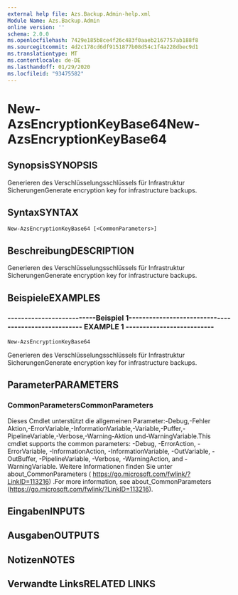 ```yaml
---
external help file: Azs.Backup.Admin-help.xml
Module Name: Azs.Backup.Admin
online version: ''
schema: 2.0.0
ms.openlocfilehash: 7429e185b8ce4f26c483f0aaeb2167757ab188f8
ms.sourcegitcommit: 4d2c178cd6df9151877b08d54c1f4a228dbec9d1
ms.translationtype: MT
ms.contentlocale: de-DE
ms.lasthandoff: 01/29/2020
ms.locfileid: "93475582"
---
```

# <span data-ttu-id="8691c-101">New-AzsEncryptionKeyBase64</span><span class="sxs-lookup"><span data-stu-id="8691c-101">New-AzsEncryptionKeyBase64</span></span>

## <span data-ttu-id="8691c-102">Synopsis</span><span class="sxs-lookup"><span data-stu-id="8691c-102">SYNOPSIS</span></span>
<span data-ttu-id="8691c-103">Generieren des Verschlüsselungsschlüssels für Infrastruktur Sicherungen</span><span class="sxs-lookup"><span data-stu-id="8691c-103">Generate encryption key for infrastructure backups.</span></span>

## <span data-ttu-id="8691c-104">Syntax</span><span class="sxs-lookup"><span data-stu-id="8691c-104">SYNTAX</span></span>

```
New-AzsEncryptionKeyBase64 [<CommonParameters>]
```

## <span data-ttu-id="8691c-105">Beschreibung</span><span class="sxs-lookup"><span data-stu-id="8691c-105">DESCRIPTION</span></span>
<span data-ttu-id="8691c-106">Generieren des Verschlüsselungsschlüssels für Infrastruktur Sicherungen</span><span class="sxs-lookup"><span data-stu-id="8691c-106">Generate encryption key for infrastructure backups.</span></span>

## <span data-ttu-id="8691c-107">Beispiele</span><span class="sxs-lookup"><span data-stu-id="8691c-107">EXAMPLES</span></span>

### <span data-ttu-id="8691c-108">--------------------------Beispiel 1--------------------------</span><span class="sxs-lookup"><span data-stu-id="8691c-108">-------------------------- EXAMPLE 1 --------------------------</span></span>
```
New-AzsEncryptionKeyBase64
```

<span data-ttu-id="8691c-109">Generieren des Verschlüsselungsschlüssels für Infrastruktur Sicherungen</span><span class="sxs-lookup"><span data-stu-id="8691c-109">Generate encryption key for infrastructure backups.</span></span>

## <span data-ttu-id="8691c-110">Parameter</span><span class="sxs-lookup"><span data-stu-id="8691c-110">PARAMETERS</span></span>

### <span data-ttu-id="8691c-111">CommonParameters</span><span class="sxs-lookup"><span data-stu-id="8691c-111">CommonParameters</span></span>
<span data-ttu-id="8691c-112">Dieses Cmdlet unterstützt die allgemeinen Parameter:-Debug,-Fehler Aktion,-ErrorVariable,-InformationVariable,-Variable,-Puffer,-PipelineVariable,-Verbose,-Warning-Aktion und-WarningVariable.</span><span class="sxs-lookup"><span data-stu-id="8691c-112">This cmdlet supports the common parameters: -Debug, -ErrorAction, -ErrorVariable, -InformationAction, -InformationVariable, -OutVariable, -OutBuffer, -PipelineVariable, -Verbose, -WarningAction, and -WarningVariable.</span></span> <span data-ttu-id="8691c-113">Weitere Informationen finden Sie unter about_CommonParameters ( https://go.microsoft.com/fwlink/?LinkID=113216) .</span><span class="sxs-lookup"><span data-stu-id="8691c-113">For more information, see about_CommonParameters (https://go.microsoft.com/fwlink/?LinkID=113216).</span></span>

## <span data-ttu-id="8691c-114">Eingaben</span><span class="sxs-lookup"><span data-stu-id="8691c-114">INPUTS</span></span>

## <span data-ttu-id="8691c-115">Ausgaben</span><span class="sxs-lookup"><span data-stu-id="8691c-115">OUTPUTS</span></span>

## <span data-ttu-id="8691c-116">Notizen</span><span class="sxs-lookup"><span data-stu-id="8691c-116">NOTES</span></span>

## <span data-ttu-id="8691c-117">Verwandte Links</span><span class="sxs-lookup"><span data-stu-id="8691c-117">RELATED LINKS</span></span>

